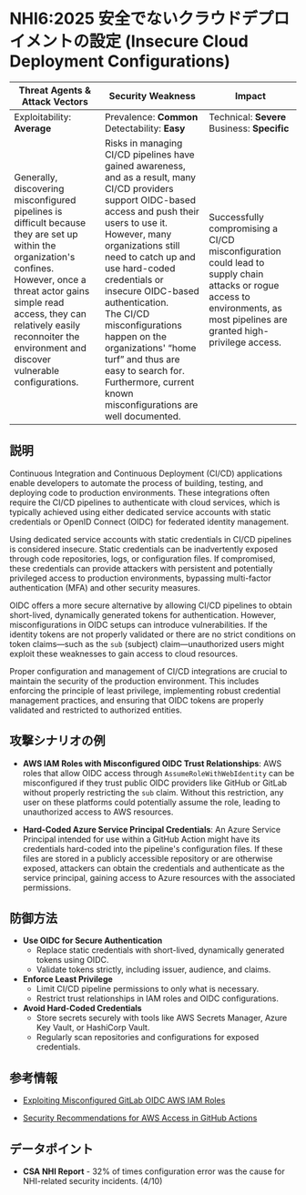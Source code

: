 # NHI6:2025 安全でないクラウドデプロイメントの設定 (Insecure Cloud Deployment Configurations)

| Threat Agents & Attack Vectors                    | Security Weakness                                                                                          | Impact                                         |
|---------------------------------------------------|-------------------------------------------------------------------------------------------------------------|------------------------------------------------|
| Exploitability: **Average**            | Prevalence: **Common**<br>Detectability: **Easy**                       | Technical: **Severe**<br>Business: **Specific**     |
| Generally, discovering misconfigured pipelines is difficult because they are set up within the organization's confines. However, once a threat actor gains simple read access, they can relatively easily reconnoiter the environment and discover vulnerable configurations. | Risks in managing CI/CD pipelines have gained awareness, and as a result, many CI/CD providers support OIDC-based access and push their users to use it. However, many organizations still need to catch up and use hard-coded credentials or insecure OIDC-based authentication. <br> The CI/CD misconfigurations happen on the organizations' “home turf” and thus are easy to search for. Furthermore, current known misconfigurations are well documented. | Successfully compromising a CI/CD misconfiguration could lead to supply chain attacks or rogue access to environments, as most pipelines are granted high-privilege access.

## 説明

Continuous Integration and Continuous Deployment (CI/CD) applications enable developers to automate the process of building, testing, and deploying code to production environments. These integrations often require the CI/CD pipelines to authenticate with cloud services, which is typically achieved using either dedicated service accounts with static credentials or OpenID Connect (OIDC) for federated identity management.

Using dedicated service accounts with static credentials in CI/CD pipelines is considered insecure. Static credentials can be inadvertently exposed through code repositories, logs, or configuration files. If compromised, these credentials can provide attackers with persistent and potentially privileged access to production environments, bypassing multi-factor authentication (MFA) and other security measures.

OIDC offers a more secure alternative by allowing CI/CD pipelines to obtain short-lived, dynamically generated tokens for authentication. However, misconfigurations in OIDC setups can introduce vulnerabilities. If the identity tokens are not properly validated or there are no strict conditions on token claims—such as the `sub` (subject) claim—unauthorized users might exploit these weaknesses to gain access to cloud resources.

Proper configuration and management of CI/CD integrations are crucial to maintain the security of the production environment. This includes enforcing the principle of least privilege, implementing robust credential management practices, and ensuring that OIDC tokens are properly validated and restricted to authorized entities.


## 攻撃シナリオの例

* **AWS IAM Roles with Misconfigured OIDC Trust Relationships**: AWS roles that allow OIDC access through `AssumeRoleWithWebIdentity` can be misconfigured if they trust public OIDC providers like GitHub or GitLab without properly restricting the `sub` claim. Without this restriction, any user on these platforms could potentially assume the role, leading to unauthorized access to AWS resources.

* **Hard-Coded Azure Service Principal Credentials**: An Azure Service Principal intended for use within a GitHub Action might have its credentials hard-coded into the pipeline's configuration files. If these files are stored in a publicly accessible repository or are otherwise exposed, attackers can obtain the credentials and authenticate as the service principal, gaining access to Azure resources with the associated permissions.

## 防御方法
* **Use OIDC for Secure Authentication**
  - Replace static credentials with short-lived, dynamically generated tokens using OIDC.
  - Validate tokens strictly, including issuer, audience, and claims.
* **Enforce Least Privilege**
  - Limit CI/CD pipeline permissions to only what is necessary.
  - Restrict trust relationships in IAM roles and OIDC configurations.
* **Avoid Hard-Coded Credentials**
  - Store secrets securely with tools like AWS Secrets Manager, Azure Key Vault, or HashiCorp Vault.
  - Regularly scan repositories and configurations for exposed credentials.

## 参考情報

* [Exploiting Misconfigured GitLab OIDC AWS IAM Roles](https://hackingthe.cloud/aws/exploitation/Misconfigured_Resource-Based_Policies/exploiting_misconfigured_gitlab_oidc_aws_iam_roles/)

* [Security Recommendations for AWS Access in GitHub Actions](https://github.com/aws-actions/configure-aws-credentials#security-recommendations)



## データポイント

* **CSA NHI Report** - 32% of times configuration error was the cause for NHI-related security incidents. (4/10)
